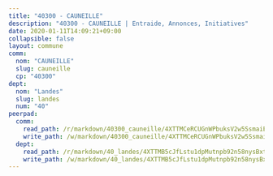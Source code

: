 ```yaml
---
title: "40300 - CAUNEILLE"
description: "40300 - CAUNEILLE | Entraide, Annonces, Initiatives"
date: 2020-01-11T14:09:21+09:00
collapsible: false
layout: commune
comm:
  nom: "CAUNEILLE"
  slug: cauneille
  cp: "40300"
dept:
  nom: "Landes"
  slug: landes
  num: "40"
peerpad:
  comm:
    read_path: /r/markdown/40300_cauneille/4XTTMCeRCUGnWPbuksV2w5SsmaiEuvYoZGoEnXeJVrNVDUES8
    write_path: /w/markdown/40300_cauneille/4XTTMCeRCUGnWPbuksV2w5SsmaiEuvYoZGoEnXeJVrNVDUES8-K3TgTeymi9ssnqN1345wTs8XxrSrgPcVTnwjzUHHjaVqZ9PPdES2z1bWfNRSMiqK6fdjjkZqdwwzXSH9CfhF5vvoS5JE7o9Yi1zyckR6UB4fWBHxajUCHH8c7jd4giTPK3QcYM5W
  dept:
    read_path: /r/markdown/40_landes/4XTTMB5cJfLstu1dpMutnpb92n58nysBxt2LvNHp8iFa2he7h
    write_path: /w/markdown/40_landes/4XTTMB5cJfLstu1dpMutnpb92n58nysBxt2LvNHp8iFa2he7h-K3TgUvrqNj5GqBsxRXbDQxXTucun7uHSVZWT5C8CgQNaESTTE4cfR63JCubPGiKkKruc9dwpRJsb8aWPbJoGCdC5JVr33cPSqpb1rkjpoPrBPEdrj3zMya2yHWSYgr5GG1nyDstK
---
```


